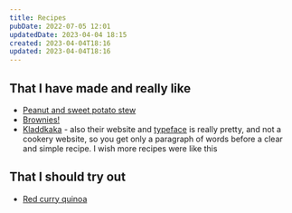 ```yaml
---
title: Recipes
pubDate: 2022-07-05 12:01
updatedDate: 2023-04-04 18:15
created: 2023-04-04T18:16
updated: 2023-04-04T18:16
---
```


## That I have made and really like

- [Peanut and sweet potato stew](https://www.makingthymeforhealth.com/one-pot-african-peanut-stew/)
- [Brownies!](https://www.bbcgoodfood.com/recipes/best-ever-chocolate-brownies-recipe)
- [Kladdkaka](https://alvar.dev/blog/how-to-make-swedish-mud-cake) - also their website and [typeface](https://www.fontspring.com/fonts/madetype/made-dillan) is really pretty, and not a cookery website, so you get only a paragraph of words before a clear and simple recipe. I wish more recipes were like this

## That I should try out

- [Red curry quinoa](https://vegangela.com/2013/03/24/red-curry-quinoa/)
